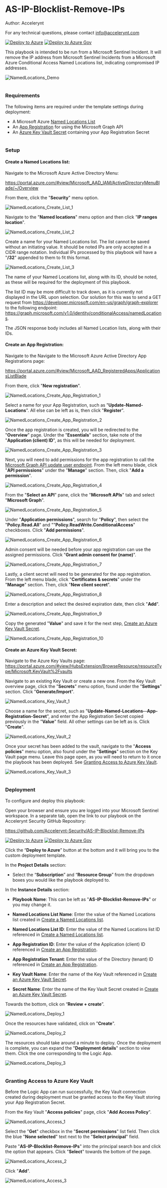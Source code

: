 # AS-IP-Blocklist-Remove-IPs

Author: Accelerynt

For any technical questions, please contact info@accelerynt.com  

[![Deploy to Azure](https://aka.ms/deploytoazurebutton)](https://portal.azure.com/#create/Microsoft.Template/uri/https%3A%2F%2Fraw.githubusercontent.com%2FAccelerynt-Security%2FAS-IP-Blocklist-Remove-IPs%2Fmain%2Fazuredeploy.json)
[![Deploy to Azure Gov](https://aka.ms/deploytoazuregovbutton)](https://portal.azure.us/#create/Microsoft.Template/uri/https%3A%2F%2Fraw.githubusercontent.com%2FAccelerynt-Security%2FAS-IP-Blocklist-Remove-IPs%2Fmain%2Fazuredeploy.json)       

This playbook is intended to be run from a Microsoft Sentinel Incident. It will remove the IP address from Microsoft Sentinel Incidents from a Microsoft Azure Conditional Access Named Locations list, indicating compromised IP addresses.
                                                                                                                                     
![NamedLocations_Demo](Images/NamedLocations_Demo.png)
 
                                                                                                                                     
#
### Requirements
                                                                                                                                     
The following items are required under the template settings during deployment: 

* A Microsoft Azure [Named Locations List](https://github.com/Accelerynt-Security/AS-IP-Blocklist-Remove-IPs#create-a-named-locations-list)
* An [App Registration](https://github.com/Accelerynt-Security/AS-IP-Blocklist-Remove-IPs#create-an-app-registration) for using the Microsoft Graph API
* An [Azure Key Vault Secret](https://github.com/Accelerynt-Security/AS-IP-Blocklist-Remove-IPs#create-an-azure-key-vault-secret) containing your App Registration Secret 


# 
### Setup
                                                                                                                                     
#### Create a Named Locations list:

Navigate to the Microsoft Azure Active Directory Menu:

https://portal.azure.com/#view/Microsoft_AAD_IAM/ActiveDirectoryMenuBlade/~/Overview

From there, click the "**Security**" menu option.

![NamedLocations_Create_List_1](Images/NamedLocations_Create_List_1.png)

Navigate to the "**Named locations**" menu option and then click "**IP ranges location**".

![NamedLocations_Create_List_2](Images/NamedLocations_Create_List_2.png)

Create a name for your Named Locations list. The list cannot be saved without an initiating value. It should be noted IPs are only accepted in a CIDR range notation. Individual IPs processed by this playbook will have a "**/32**" appended to them to fit this format.

![NamedLocations_Create_List_3](Images/NamedLocations_Create_List_3.png)

The name of your Named Locations list, along with its ID, should be noted, as these will be required for the deployment of this playbook. 

The list ID may be more difficult to track down, as it is currently not displayed in the URL upon selection. Our solution for this was to send a GET request from https://developer.microsoft.com/en-us/graph/graph-explorer to the following endpoint: https://graph.microsoft.com/v1.0/identity/conditionalAccess/namedLocations.

The JSON response body includes all Named Location lists, along with their IDs.


#### Create an App Registration:
 
Navigate to the Navigate to the Microsoft Azure Active Directory App Registrations page:

https://portal.azure.com/#view/Microsoft_AAD_RegisteredApps/ApplicationsListBlade

From there, click "**New registration**".

![NamedLocations_Create_App_Registration_1](Images/NamedLocations_Create_App_Registration_1.png)

Select a name for your App Registration, such as "**Update-Named-Locations**". All else can be left as is, then click "**Register**".

![NamedLocations_Create_App_Registration_2](Images/NamedLocations_Create_App_Registration_2.png)

Once the app registration is created, you will be redirected to the "**Overview**" page. Under the "**Essentials**" section, take note of the "**Application (client) ID**", as this will be needed for deployment.

![NamedLocations_Create_App_Registration_3](Images/NamedLocations_Create_App_Registration_3.png)

Next, you will need to add permissions for the app registration to call the [Microsoft Graph API update user endpoint](https://learn.microsoft.com/en-us/graph/api/user-update?view=graph-rest-1.0&tabs=http#permissions). From the left menu blade, click "**API permissions**" under the "**Manage**" section. Then, click "**Add a permission**".

![NamedLocations_Create_App_Registration_4](Images/NamedLocations_Create_App_Registration_4.png)

From the "**Select an API**" pane, click the "**Microsoft APIs**" tab and select "**Microsoft Graph**".

![NamedLocations_Create_App_Registration_5](Images/NamedLocations_Create_App_Registration_5.png)

Under "**Application permissions**", search for "**Policy**", then select the "**Policy.Read.All**" and ""**Policy.ReadWrite.ConditionalAccess**" checkboxes. Click "**Add permissions**".

![NamedLocations_Create_App_Registration_6](Images/NamedLocations_Create_App_Registration_6.png)

Admin consent will be needed before your app registration can use the assigned permissions. Click "**Grant admin consent for (name)**".

![NamedLocations_Create_App_Registration_7](Images/NamedLocations_Create_App_Registration_7.png)

Lastly, a client secret will need to be generated for the app registration. From the left menu blade, click "**Certificates & secrets**" under the "**Manage**" section. Then, click "**New client secret**".

![NamedLocations_Create_App_Registration_8](Images/NamedLocations_Create_App_Registration_8.png)

Enter a description and select the desired expiration date, then click "**Add**".

![NamedLocations_Create_App_Registration_9](Images/NamedLocations_Create_App_Registration_9.png)

Copy the generated "**Value**" and save it for the next step, [Create an Azure Key Vault Secret](https://github.com/Accelerynt-Security/AS-IP-Blocklist-Remove-IPs#create-an-azure-key-vault-secret).

![NamedLocations_Create_App_Registration_10](Images/NamedLocations_Create_App_Registration_10.png)


#### Create an Azure Key Vault Secret:

Navigate to the Azure Key Vaults page: https://portal.azure.com/#view/HubsExtension/BrowseResource/resourceType/Microsoft.KeyVault%2Fvaults

Navigate to an existing Key Vault or create a new one. From the Key Vault overview page, click the "**Secrets**" menu option, found under the "**Settings**" section. Click "**Generate/Import**".

![NamedLocations_Key_Vault_1](Images/NamedLocations_Key_Vault_1.png)

Choose a name for the secret, such as "**Update-Named-Locations--App-Registration-Secret**", and enter the App Registration Secret copied previously in the "**Value**" field. All other settings can be left as is. Click "**Create**". 

![NamedLocations_Key_Vault_2](Images/NamedLocations_Key_Vault_2.png)

Once your secret has been added to the vault, navigate to the "**Access policies**" menu option, also found under the "**Settings**" section on the Key Vault page menu. Leave this page open, as you will need to return to it once the playbook has been deployed. See [Granting Access to Azure Key Vault](https://github.com/Accelerynt-Security/AS-IP-Blocklist-Remove-IPs#granting-access-to-azure-key-vault).

![NamedLocations_Key_Vault_3](Images/NamedLocations_Key_Vault_3.png)


#
### Deployment                                                                                                         
                                                                                                        
To configure and deploy this playbook:
 
Open your browser and ensure you are logged into your Microsoft Sentinel workspace. In a separate tab, open the link to our playbook on the Accelerynt Security GitHub Repository:

https://github.com/Accelerynt-Security/AS-IP-Blocklist-Remove-IPs

[![Deploy to Azure](https://aka.ms/deploytoazurebutton)](https://portal.azure.com/#create/Microsoft.Template/uri/https%3A%2F%2Fraw.githubusercontent.com%2FAccelerynt-Security%2FAS-IP-Blocklist-Remove-IPs%2Fmain%2Fazuredeploy.json)
[![Deploy to Azure Gov](https://aka.ms/deploytoazuregovbutton)](https://portal.azure.us/#create/Microsoft.Template/uri/https%3A%2F%2Fraw.githubusercontent.com%2FAccelerynt-Security%2FAS-IP-Blocklist-Remove-IPs%2Fmain%2Fazuredeploy.json)                                             

Click the “**Deploy to Azure**” button at the bottom and it will bring you to the custom deployment template.

In the **Project Details** section:

* Select the “**Subscription**” and “**Resource Group**” from the dropdown boxes you would like the playbook deployed to.  

In the **Instance Details** section:   

* **Playbook Name**: This can be left as "**AS-IP-Blocklist-Remove-IPs**" or you may change it.  

* **Named Locations List Name**: Enter the value of the Named Locations list created in [Create a Named Locations list](https://github.com/Accelerynt-Security/AS-IP-Blocklist-Remove-IPs#create-a-named-locations-list).

* **Named Locations List ID**: Enter the value of the Named Locations list ID referenced in [Create a Named Locations list](https://github.com/Accelerynt-Security/AS-IP-Blocklist-Remove-IPs#create-a-named-locations-list).

* **App Registration ID**: Enter the value of the Application (client) ID referenced in [Create an App Registration](https://github.com/Accelerynt-Security/AS-IP-Blocklist-Remove-IPs#create-an-app-registration).

* **App Registration Tenant**: Enter the value of the Directory (tenant) ID referenced in [Create an App Registration](https://github.com/Accelerynt-Security/AS-IP-Blocklist-Remove-IPs#create-an-app-registration).

* **Key Vault Name**: Enter the name of the Key Vault referenced in [Create an Azure Key Vault Secret](https://github.com/Accelerynt-Security/AS-IP-Blocklist-Remove-IPs#create-an-azure-key-vault-secret).

* **Secret Name**: Enter the name of the Key Vault Secret created in [Create an Azure Key Vault Secret](https://github.com/Accelerynt-Security/AS-IP-Blocklist-Remove-IPs#create-an-azure-key-vault-secret).

Towards the bottom, click on “**Review + create**”. 

![NamedLocations_Deploy_1](Images/NamedLocations_Deploy_1.png)

Once the resources have validated, click on "**Create**".

![NamedLocations_Deploy_2](Images/NamedLocations_Deploy_2.png)

The resources should take around a minute to deploy. Once the deployment is complete, you can expand the "**Deployment details**" section to view them. Click the one corresponding to the Logic App.

![NamedLocations_Deploy_3](Images/NamedLocations_Deploy_3.png)


#
### Granting Access to Azure Key Vault

Before the Logic App can run successfully, the Key Vault connection created during deployment must be granted access to the Key Vault storing your App Registration Secret.

From the Key Vault "**Access policies**" page, click "**Add Access Policy**".

![NamedLocations_Access_1](Images/NamedLocations_Access_1.png)

Select the "**Get**" checkbox in the "**Secret permissions**" list field. Then click the blue "**None selected**" text next to the "**Select principal**" field.

Paste "**AS-IP-Blocklist-Remove-IPs**" into the principal search box and click the option that appears. Click "**Select**" towards the bottom of the page.

![NamedLocations_Access_2](Images/NamedLocations_Access_2.png)

Click "**Add**".

![NamedLocations_Access_3](Images/NamedLocations_Access_3.png)
